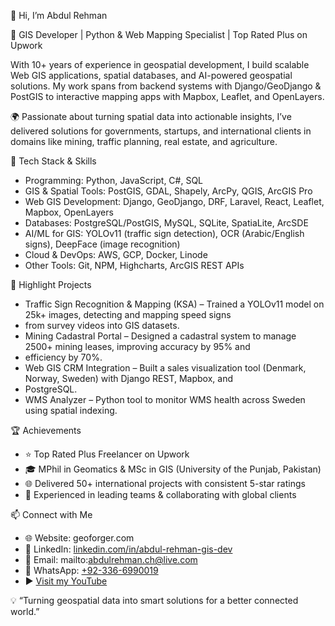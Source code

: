 👋 Hi, I’m Abdul Rehman

🚀 GIS Developer | Python & Web Mapping Specialist | Top Rated Plus on Upwork

With 10+ years of experience in geospatial development, I build scalable Web GIS applications, spatial databases, and
AI-powered geospatial solutions. My work spans from backend systems with Django/GeoDjango & PostGIS to interactive
mapping apps with Mapbox, Leaflet, and OpenLayers.

🌍 Passionate about turning spatial data into actionable insights, I’ve delivered solutions for governments, startups,
and international clients in domains like mining, traffic planning, real estate, and agriculture.

🔧 Tech Stack & Skills

* Programming: Python, JavaScript, C#, SQL
* GIS & Spatial Tools: PostGIS, GDAL, Shapely, ArcPy, QGIS, ArcGIS Pro
* Web GIS Development: Django, GeoDjango, DRF, Laravel, React, Leaflet, Mapbox, OpenLayers
* Databases: PostgreSQL/PostGIS, MySQL, SQLite, SpatiaLite, ArcSDE
* AI/ML for GIS: YOLOv11 (traffic sign detection), OCR (Arabic/English signs), DeepFace (image recognition)
* Cloud & DevOps: AWS, GCP, Docker, Linode
* Other Tools: Git, NPM, Highcharts, ArcGIS REST APIs

📌 Highlight Projects

* Traffic Sign Recognition & Mapping (KSA) – Trained a YOLOv11 model on 25k+ images, detecting and mapping speed signs
* from survey videos into GIS datasets.
* Mining Cadastral Portal – Designed a cadastral system to manage 2500+ mining leases, improving accuracy by 95% and
* efficiency by 70%.
* Web GIS CRM Integration – Built a sales visualization tool (Denmark, Norway, Sweden) with Django REST, Mapbox, and
* PostgreSQL.
* WMS Analyzer – Python tool to monitor WMS health across Sweden using spatial indexing.

🏆 Achievements

* ⭐ Top Rated Plus Freelancer on Upwork
* 🎓 MPhil in Geomatics & MSc in GIS (University of the Punjab, Pakistan)
* 🌐 Delivered 50+ international projects with consistent 5-star ratings
* 🤝 Experienced in leading teams & collaborating with global clients

📫 Connect with Me

* 🌐 Website: geoforger.com
* 💼 LinkedIn: [linkedin.com/in/abdul-rehman-gis-dev](https://linkedin.com/in/abdul-rehman-gis-dev)
* 📧 Email: mailto:abdulrehman.ch@live.com
* 📱 WhatsApp: [+92-336-6990019](https://wa.me/923366990019)
* ▶️ [Visit my YouTube](https://youtube.com/playlist?list=PL1N04_-hn_z-p7wVWY7PInoNDhsPo2MP7&si=OmyD5fCGNoolWGox)


💡 “Turning geospatial data into smart solutions for a better connected world.”